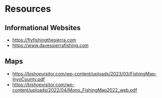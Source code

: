 # Resources

## Informational Websites

- <https://flyfishingthesierra.com>
- <https://www.davessierrafishing.com>

## Maps

- <https://bishopvisitor.com/wp-content/uploads/2023/03/FishingMap-InyoCounty.pdf>
- <https://bishopvisitor.com/wp-content/uploads/2022/04/Mono_FishingMap2022_web.pdf>
